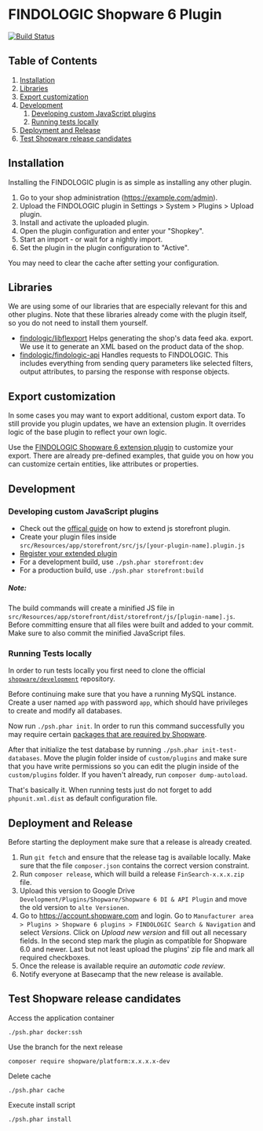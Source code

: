 # FINDOLOGIC Shopware 6 Plugin

[![Build Status](https://github.com/findologic/plugin-shopware-6/workflows/PHPUnit/badge.svg?branch=main)](https://github.com/findologic/plugin-shopware-6/actions)

## Table of Contents

1. [Installation](#installation)
1. [Libraries](#libraries)
1. [Export customization](#export-customization)
1. [Development](#development)
   1. [Developing custom JavaScript plugins](#developing-custom-javascript-plugins)
   1. [Running tests locally](#running-tests-locally)
1. [Deployment and Release](#deployment-and-release)
1. [Test Shopware release candidates](#test-shopware-release-candidates)

## Installation

Installing the FINDOLOGIC plugin is as simple as installing any other plugin.

1. Go to your shop administration (https://example.com/admin).
1. Upload the FINDOLOGIC plugin in Settings > System > Plugins > Upload plugin.
1. Install and activate the uploaded plugin.
1. Open the plugin configuration and enter your "Shopkey".
1. Start an import - or wait for a nightly import.
1. Set the plugin in the plugin configuration to "Active".

You may need to clear the cache after setting your configuration.

## Libraries

We are using some of our libraries that are especially relevant for this and other plugins.
Note that these libraries already come with the plugin itself, so you do not need to
install them yourself.

* [findologic/libflexport](https://github.com/findologic/libflexport) Helps generating
 the shop's data feed aka. export. We use it to generate an XML based on the product data
 of the shop.
* [findologic/findologic-api](https://github.com/findologic/findologic-api) Handles requests
 to FINDOLOGIC. This includes everything from sending query parameters like selected filters,
 output attributes, to parsing the response with response objects.

## Export customization

In some cases you may want to export additional, custom export data. To still provide you
plugin updates, we have an extension plugin. It overrides logic of the base plugin to reflect
your own logic.

Use the [FINDOLOGIC Shopware 6 extension plugin](https://github.com/findologic/plugin-shopware-6-extension) to customize your export. There are already pre-defined examples, that
guide you on how you can customize certain entities, like attributes or properties.

## Development

### Developing custom JavaScript plugins
- Check out the 
[offical guide](https://docs.shopware.com/en/shopware-platform-dev-en/how-to/extend-core-js-storefront-plugin)
on how to extend js storefront plugin.
- Create your plugin files inside 
`src/Resources/app/storefront/src/js/[your-plugin-name].plugin.js`
- [Register your extended plugin](https://docs.shopware.com/en/shopware-platform-dev-en/how-to/extend-core-js-storefront-plugin#register-your-extended-plugin)
- For a development build, use `./psh.phar storefront:dev`
- For a production build, use `./psh.phar storefront:build`

##### Note: 
The build commands will create a minified JS file in `src/Resources/app/storefront/dist/storefront/js/[plugin-name].js`. 
Before committing ensure that all files were built and added to your commit. Make sure to also commit the minified
 JavaScript files.

### Running Tests locally

In order to run tests locally you first need to clone the official
[`shopware/development`](https://github.com/shopware/development) repository.

Before continuing make sure that you have a running MySQL instance. Create a user named
`app` with password `app`, which should have privileges to create and modify all
databases.

Now run `./psh.phar init`. In order to run this command successfully you may require certain [packages that are
required by Shopware](https://docs.shopware.com/en/shopware-platform-dev-en/getting-started/requirements).

After that initialize the test database by running `./psh.phar init-test-databases`.
Move the plugin folder inside of `custom/plugins` and make sure that you have write permissions so you can
edit the plugin inside of the `custom/plugins` folder. If you haven't already, run `composer dump-autoload`.

That's basically it. When running tests just do not forget to add `phpunit.xml.dist` as default configuration file.

## Deployment and Release
Before starting the deployment make sure that a release is already created.

1. Run `git fetch` and ensure that the release tag is available locally. Make sure
 that the file `composer.json` contains the correct version constraint.
1. Run `composer release`, which will build a release `FinSearch-x.x.x.zip` file.
1. Upload this version to Google Drive `Development/Plugins/Shopware/Shopware 6 DI & API Plugin` and move the old
 version to `alte Versionen`.
1. Go to https://account.shopware.com and login. Go to
 `Manufacturer area > Plugins > Shopware 6 plugins > FINDOLOGIC Search & Navigation` and select *Versions*. Click
 on *Upload new version* and fill out all necessary fields. In the second step mark the plugin as compatible
 for Shopware 6.0 and newer. Last but not least upload the plugins' zip file and mark all
 required checkboxes.
1. Once the release is available require an *automatic code review*.
1. Notify everyone at Basecamp that the new release is available.

## Test Shopware release candidates

Access the application container
```
./psh.phar docker:ssh
```

Use the branch for the next release
```
composer require shopware/platform:x.x.x.x-dev
```

Delete cache
```
./psh.phar cache
```

Execute install script
```
./psh.phar install
```

